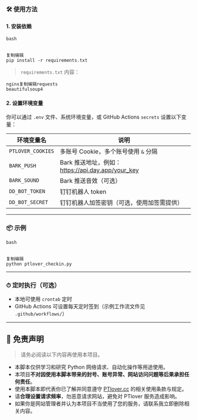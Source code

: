 ### 🛠 使用方法

#### 1. 安装依赖

```
bash


复制编辑
pip install -r requirements.txt
```

> `requirements.txt` 内容：

```
nginx复制编辑requests
beautifulsoup4
```

#### 2. 设置环境变量

你可以通过 `.env` 文件、系统环境变量，或 GitHub Actions `secrets` 设置以下变量：

| 环境变量名        | 说明                                              |
| ----------------- | ------------------------------------------------- |
| `PTLOVER_COOKIES` | 多账号 Cookie，多个账号使用 `&` 分隔              |
| `BARK_PUSH`       | Bark 推送地址，例如：https://api.day.app/your_key |
| `BARK_SOUND`      | Bark 推送音效（可选）                             |
| `DD_BOT_TOKEN`    | 钉钉机器人 token                                  |
| `DD_BOT_SECRET`   | 钉钉机器人加签密钥（可选，使用加签需提供）        |



------

### 📦 示例

```
bash


复制编辑
python ptlover_checkin.py
```

------

### ⏱ 定时执行（可选）

- 本地可使用 `crontab` 定时
- GitHub Actions 可设置每天定时签到（示例工作流文件见 `.github/workflows/`）

------

## 📢 免责声明

> 请务必阅读以下内容再使用本项目。

- 本脚本仅供学习和研究 Python 网络请求、自动化操作等用途使用。
- 本项目**不对因使用本脚本带来的封号、账号异常、网站访问问题等后果承担任何责任**。
- 使用本脚本即代表你已了解并同意遵守 [PTlover.cc](https://www.ptlover.cc) 的相关使用条款与规定。
- 请**合理设置请求频率**，勿恶意请求网站，避免对 PTlover 服务造成影响。
- 如果你是网站管理者并认为本项目不当使用了您的服务，请联系我立即删除相关内容。